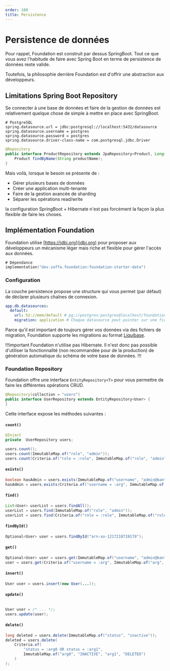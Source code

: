```yaml
---
order: 100
title: Persistence
---
```


# Persistence de données

Pour rappel, Foundation est construit par dessus SpringBoot. 
Tout ce que vous avez l'habitude de faire avec Spring Boot en terme de persistence de données reste valide.

Toutefois, la philosophie derrière Foundation est d'offrir une abstraction aux développeurs.

## Limitations Spring Boot Repository

Se connecter à une base de données et faire de la gestion de données est relativement quelque chose de simple
à mettre en place avec SpringBoot.

```properties
# PostgreSQL
spring.datasource.url = jdbc:postgresql://localhost:5432/datasource
spring.datasource.username = postgres
spring.datasource.password = postgres
spring.datasource.driver-class-name = com.postgresql.jdbc.Driver
```

```java
@Repository
public interface ProductRepository extends JpaRepository<Product, Long> {
    Product findByName(String productName);
}
```

Mais voilà, lorsque le besoin se présente de :
- Gérer plusieurs bases de données
- Créer une application multi-tenante
- Faire de la gestion avancée de sharding
- Séparer les opérations read/write

la configuration SpringBoot + Hibernate n'est pas forcément la façon la plus flexible de faire les choses.

## Implémentation Foundation

Foundation utilise [https://jdbi.org](jdbi.org) pour proposer aux développeurs un mécanisme léger mais riche et flexible
pour gérer l'accès aux données.

```kotlin
# Dépendance
implementation("dev.soffa.foundation:foundation-starter-data")
```

### Configuration

La couche persistence propose une structure qui vous permet (par défaut) de déclarer plusieurs chaînes de connexion. 


```yaml application-default.yml
app.db.datasources:
  default:
    url: h2://mem/default # pg://postgres:postgres@localhost/foundation
    migration: application # Chaque datasource peut pointer sur une fichier de migration spécifiques

```

Parce qu'il est important de toujours gérer vos données via des fichiers de migration, Foundation supporte les migrations
au format [Liquibase](https://www.liquibase.org/). 

!!!important
Foundation n'utilise pas Hibernate. Il n'est donc pas possible d'utiliser la fonctionnalité (non recommandée pour de la production)
de génération automatique du schéma de votre base de données.
!!!


### Foundation Repository

Foundation offre une interface `EntityRepository<T>` pour vous permettre de faire les différentes opérations CRUD.

```java
@Repository(collection = "users")
public interface UserRepository extends EntityRepository<User> {
}
```

Cette interface expose les méthodes suivantes :


#### `count()`

```java
@Inject
private  UserRepository users;

users.count();
users.count(ImmutableMap.of("role", "admin"));
users.count(Criteria.of("role = :role", ImmutableMap.of("role", "admin")));
```


#### `exists()` 

```java
boolean hasAdmin = users.exists(ImmutableMap.of("username", "admin@bantu.dev"));
hasAdmin = users.exists(Criteria.of("username = :arg", ImmutableMap.of("arg", "admin@bantu.dev")));
```


#### `find()`

```java
List<User> userList = users.findAll();
userList = users.find(ImmutableMap.of("role", "admin"));
userList = users.find(Criteria.of("role = :role", ImmutableMap.of("role", "admin")));

```

#### `findById()`

```java
Optional<User> user = users.findById("arn-xo-1217218728178");

```


#### `get()` 

```java
Optional<User> user = users.get(ImmutableMap.of("username", "admin@bantu.dev"));
user = users.get(Criteria.of("username = :arg", ImmutableMap.of("arg", "admin@bantu.dev")));

```

#### `insert()` 

```java
User user = users.insert(new User(...));
```

#### `update()` 

```java

User user = /* ... */;
users.update(user);

```

#### `delete()` 

```java
long deleted = users.delete(ImmutableMap.of("status", "inactive"));
deleted = users.delete(
    Criteria.of(
        "status = :arg0 OR status = :arg1", 
        ImmutableMap.of("arg0", "INACTIVE", "arg1", "DELETED")
    )
);
```